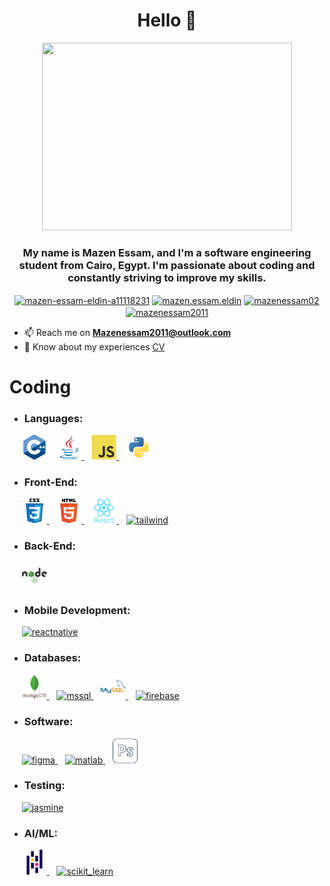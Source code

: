 <h1 align="center">Hello 👋</h1>

<p align="center">
  <img src="https://cdn.dribbble.com/users/2131993/screenshots/4948736/media/421d4ed2f3d23c73d64d20963f61f422.gif" width="400" height="300" />
  <h3 align="center">My name is Mazen Essam, and I'm a software engineering student from Cairo, Egypt.
I'm passionate about coding and constantly striving to improve my skills. </h3>
</p>
<p align="center">
<a href="https://linkedin.com/in/mazen-essam-eldin-a11118231" target="blank"><img align="center" src="https://raw.githubusercontent.com/rahuldkjain/github-profile-readme-generator/master/src/images/icons/Social/linked-in-alt.svg" alt="mazen-essam-eldin-a11118231" height="30" width="40" /></a>
<a href="https://fb.com/mazen.essam.eldin" target="blank"><img align="center" src="https://raw.githubusercontent.com/rahuldkjain/github-profile-readme-generator/master/src/images/icons/Social/facebook.svg" alt="mazen.essam.eldin" height="30" width="40" /></a>
<a href="https://instagram.com/mazenessam02" target="blank"><img align="center" src="https://raw.githubusercontent.com/rahuldkjain/github-profile-readme-generator/master/src/images/icons/Social/instagram.svg" alt="mazenessam02" height="30" width="40" /></a>
<a href="https://www.hackerrank.com/mazenessam2011" target="blank"><img align="center" src="https://raw.githubusercontent.com/rahuldkjain/github-profile-readme-generator/master/src/images/icons/Social/hackerrank.svg" alt="mazenessam2011" height="30" width="40" /></a>
</p>



- 📫 Reach me on **Mazenessam2011@outlook.com**
- 📄 Know about my experiences <a href="https://drive.google.com/file/d/1yinRAwJh79Zt4rBNA025W_Q1LkO72-UC/view?usp=sharing](https://drive.google.com/file/d/1yinRAwJh79Zt4rBNA025W_Q1LkO72-UC/view?usp=sharing" rel="noreferrer"> CV </a>



<h1>Coding</h1>

- <h3 align="left">Languages:</h3>
<p align="left">  &nbsp;&nbsp;&nbsp;&nbsp;
<a href="https://www.w3schools.com/cpp/" target="blank" > <img src="https://raw.githubusercontent.com/devicons/devicon/master/icons/cplusplus/cplusplus-original.svg" alt="cplusplus" width="40" height="40"/></a> &nbsp;&nbsp;
<a href="https://www.java.com" target="blank" > <img src="https://raw.githubusercontent.com/devicons/devicon/master/icons/java/java-original.svg" alt="java" width="40" height="40"/> </a>  &nbsp;&nbsp; 
<a href="https://developer.mozilla.org/en-US/docs/Web/JavaScript" target="blank" > <img src="https://raw.githubusercontent.com/devicons/devicon/master/icons/javascript/javascript-original.svg" alt="javascript" width="40" height="40"/> </a>    &nbsp;&nbsp;
<a href="https://www.python.org" target="blank" > <img src="https://raw.githubusercontent.com/devicons/devicon/master/icons/python/python-original.svg" alt="python" width="40" height="40"/> </a>
</p>
  
- <h3 align="left">Front-End:</h3>
<p align="left" > &nbsp;&nbsp;&nbsp;&nbsp;
<a href="https://www.w3schools.com/css/" target="_blank" rel="noreferrer"> <img src="https://raw.githubusercontent.com/devicons/devicon/master/icons/css3/css3-original-wordmark.svg" alt="css3" width="40" height="40"/> </a>&nbsp;&nbsp;
<a href="https://www.w3.org/html/" target="_blank" rel="noreferrer"> <img src="https://raw.githubusercontent.com/devicons/devicon/master/icons/html5/html5-original-wordmark.svg" alt="html5" width="40" height="40"/> </a> &nbsp;&nbsp;
<a href="https://reactjs.org/" target="_blank" rel="noreferrer"> <img src="https://raw.githubusercontent.com/devicons/devicon/master/icons/react/react-original-wordmark.svg" alt="react" width="40" height="40"/> </a>&nbsp;&nbsp;
<a href="https://tailwindcss.com/" target="_blank" rel="noreferrer"> <img src="https://www.vectorlogo.zone/logos/tailwindcss/tailwindcss-icon.svg" alt="tailwind" width="40" height="40"/> </a> 
</p>

- <h3 align="left">Back-End:</h3>
<p align="left"> &nbsp;&nbsp;&nbsp;&nbsp;
<a href="https://nodejs.org" target="_blank" rel="noreferrer"> <img src="https://raw.githubusercontent.com/devicons/devicon/master/icons/nodejs/nodejs-original-wordmark.svg" alt="nodejs" width="40" height="40"/> </a>
</p>

- <h3 align="left">Mobile Development:</h3>
 <p align="left">&nbsp;&nbsp;&nbsp;&nbsp;
<a href="https://reactnative.dev/" target="_blank" rel="noreferrer"> <img src="https://reactnative.dev/img/header_logo.svg" alt="reactnative" width="40" height="40"/> </a></p>
 
 - <h3 align="left">Databases:</h3>
  <p align="left">&nbsp;&nbsp;&nbsp;&nbsp;
<a href="https://www.mongodb.com/" target="_blank" rel="noreferrer"> <img src="https://raw.githubusercontent.com/devicons/devicon/master/icons/mongodb/mongodb-original-wordmark.svg" alt="mongodb" width="40" height="40"/> </a>&nbsp;&nbsp;
<a href="https://www.microsoft.com/en-us/sql-server" target="_blank" rel="noreferrer"> <img src="https://www.svgrepo.com/show/303229/microsoft-sql-server-logo.svg" alt="mssql" width="40" height="40"/> </a>&nbsp;&nbsp;
<a href="https://www.mysql.com/" target="_blank" rel="noreferrer"> <img src="https://raw.githubusercontent.com/devicons/devicon/master/icons/mysql/mysql-original-wordmark.svg" alt="mysql" width="40" height="40"/> </a>&nbsp;&nbsp;
<a href="https://firebase.google.com/" target="_blank" rel="noreferrer"> <img src="https://www.vectorlogo.zone/logos/firebase/firebase-icon.svg" alt="firebase" width="40" height="40"/> </a> </p>
  
- <h3 align="left">Software:</h3>
<p align="left"> &nbsp;&nbsp;&nbsp;&nbsp;
<a href="https://www.figma.com/" target="_blank" rel="noreferrer"> <img src="https://www.vectorlogo.zone/logos/figma/figma-icon.svg" alt="figma" width="40" height="40"/> </a>&nbsp;&nbsp;
  <a href="https://www.mathworks.com/" target="_blank" rel="noreferrer"> <img src="https://upload.wikimedia.org/wikipedia/commons/2/21/Matlab_Logo.png" alt="matlab" width="40" height="40"/> </a>&nbsp;&nbsp;
  <a href="https://www.photoshop.com/en" target="_blank" rel="noreferrer"> <img src="https://raw.githubusercontent.com/devicons/devicon/master/icons/photoshop/photoshop-line.svg" alt="photoshop" width="40" height="40"/> </a> </p>

- <h3 align="left">Testing:</h3>
<p align="left">&nbsp;&nbsp;&nbsp;&nbsp;
  <a href="https://jasmine.github.io/" target="_blank" rel="noreferrer"> <img src="https://www.vectorlogo.zone/logos/jasmine/jasmine-icon.svg" alt="jasmine" width="40" height="40"/> </a> 
</p>

- <h3 align="left">AI/ML:</h3>
<p align="left">&nbsp;&nbsp;&nbsp;&nbsp;
  <a href="https://pandas.pydata.org/" target="_blank" rel="noreferrer"> <img src="https://raw.githubusercontent.com/devicons/devicon/2ae2a900d2f041da66e950e4d48052658d850630/icons/pandas/pandas-original.svg" alt="pandas" width="40" height="40"/> </a> &nbsp;&nbsp;
  <a href="https://scikit-learn.org/" target="_blank" rel="noreferrer"> <img src="https://upload.wikimedia.org/wikipedia/commons/0/05/Scikit_learn_logo_small.svg" alt="scikit_learn" width="40" height="40"/> </a> </p>

